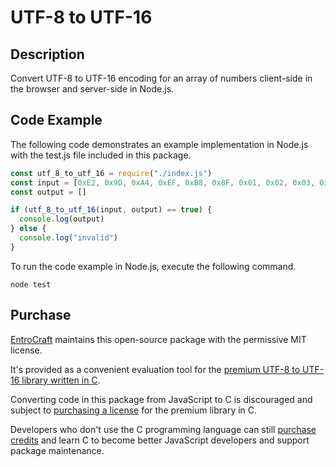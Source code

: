 # UTF-8 to UTF-16
## Description
Convert UTF-8 to UTF-16 encoding for an array of numbers client-side in the browser and server-side in Node.js.

## Code Example
The following code demonstrates an example implementation in Node.js with the test.js file included in this package.

``` javascript
const utf_8_to_utf_16 = require("./index.js")
const input = [0xE2, 0x9D, 0xA4, 0xEF, 0xB8, 0x8F, 0x01, 0x02, 0x03, 0xC2, 0xA9]
const output = []

if (utf_8_to_utf_16(input, output) == true) {
  console.log(output)
} else {
  console.log("invalid")
}
```

To run the code example in Node.js, execute the following command.

``` console
node test
```

## Purchase
[EntroCraft](https://entrocraft.com/) maintains this open-source package with the permissive MIT license.

It's provided as a convenient evaluation tool for the [premium UTF-8 to UTF-16 library written in C](https://entrocraft.com/dungeon/character-encoding-algorithms/utf-8-to-utf-16/).

Converting code in this package from JavaScript to C is discouraged and subject to [purchasing a license](https://entrocraft.com/dungeon/character-encoding-algorithms/utf-8-to-utf-16/#license) for the premium library in C.

Developers who don't use the C programming language can still [purchase credits](https://entrocraft.com/pricing/) and learn C to become better JavaScript developers and support package maintenance.
